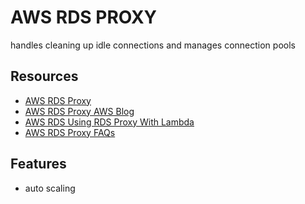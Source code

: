 # AWS RDS PROXY

handles cleaning up idle connections and manages connection pools

## Resources

- [AWS RDS Proxy](https://docs.aws.amazon.com/AmazonRDS/latest/UserGuide/rds-proxy.html)
- [AWS RDS Proxy AWS Blog](https://aws.amazon.com/blogs/aws/amazon-rds-proxy-now-generally-available/)
- [AWS RDS Using RDS Proxy With Lambda](https://aws.amazon.com/blogs/compute/using-amazon-rds-proxy-with-aws-lambda/)
- [AWS RDS Proxy FAQs](https://aws.amazon.com/rds/proxy/faqs/?nc=sn&loc=4)

## Features

- auto scaling